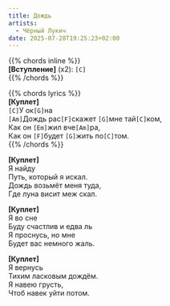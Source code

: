 ```yaml
---
title: Дождь
artists: 
  - Чёрный Лукич
date: 2025-07-28T19:25:23+02:00
---
```


{{% chords inline %}}  
**[Вступление]** (x2): `[C]`  
{{% /chords %}}

{{% chords lyrics %}}  
**[Куплет]**  
`[C]`У ок`[G]`на  
`[Am]`Дождь рас`[F]`скажет `[G]`мне тай`[C]`ком,  
Как он `[Em]`жил вче`[Am]`ра,  
Как он `[F]`будет `[G]`жить по`[C]`том.  
{{% /chords %}}

**[Куплет]**  
Я найду  
Путь, который я искал.  
Дождь возьмёт меня туда,  
Где луна висит меж скал.

**[Куплет]**  
Я во сне  
Буду счастлив и едва ль  
Я проснусь, но мне  
Будет вас немного жаль.

**[Куплет]**  
Я вернусь  
Тихим ласковым дождём.  
Я навею грусть,  
Чтоб навек уйти потом.
